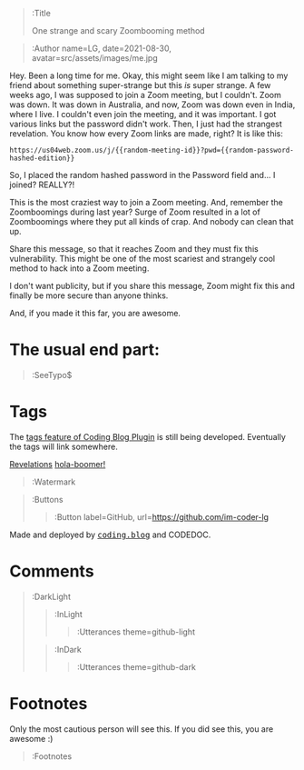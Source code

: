 <!-- > :Hero src=src/assets/images/thumbnails/codedoc-light.png,
>       mode=light

> :Hero src=src/assets/images/thumbnails/codedoc-dark.png,
>       mode=dark -->


> :Title
>
> One strange and scary Zoombooming method

> :Author name=LG,
>         date=2021-08-30,
>         avatar=src/assets/images/me.jpg

Hey. Been a long time for me. Okay, this might seem like I am talking to my friend about something super-strange but this *is* super strange. A few weeks ago, I was supposed to join a Zoom meeting, but I couldn't. Zoom was down. It was down in Australia, and now, Zoom was down even in India, where I live. I couldn't even join the meeting, and it was important. I got various links but the password didn't work. Then, I just had the strangest revelation. You know how every Zoom links are made, right? It is like this:
```
https://us04web.zoom.us/j/{{random-meeting-id}}?pwd={{random-password-hashed-edition}}
```
So, I placed the random hashed password in the Password field and... I joined? REALLY?!

This is the most craziest way to join a Zoom meeting. And, remember the Zoomboomings during last year? Surge of Zoom resulted in a lot of Zoomboomings where they put all kinds of crap. And nobody can clean that up.

Share this message, so that it reaches Zoom and they must fix this vulnerability. This might be one of the most scariest and strangely cool method to hack into a Zoom meeting.

I don't want publicity, but if you share this message, Zoom might fix this and finally be more secure than anyone thinks.


And, if you made it this far, you are awesome.
# The usual end part:

> :SeeTypo$

# Tags

The [tags feature of Coding Blog Plugin](https://connect-platform.github.io/coding-blog-plugin/tags) is still being developed.  Eventually the tags will link somewhere.

[Revelations](:Tag) [hola-boomer!](:Tag)

> :Watermark

> :Buttons
> > :Button label=GitHub, url=https://github.com/im-coder-lg
>
<!-- > > :Button icon=true, label=code, url=https://gist.github.com/coder-lg/f82b7337ac76ed6d70c2bd8e8dd7600d -->

Made and deployed by [<kbd>coding.blog</kbd>](https://coding.blog/) and CODEDOC.
# Comments

> :DarkLight
> > :InLight
> >
> > > :Utterances theme=github-light
>
> > :InDark
> >
> > > :Utterances theme=github-dark


# Footnotes

Only the most cautious person will see this. If you did see this, you are awesome :)

> :Footnotes